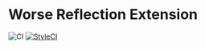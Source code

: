 Worse Reflection Extension
==================

![CI](https://github.com/phpactor/worse-reflection-extension/workflows/CI/badge.svg)
[![StyleCI](https://styleci.io/repos/<repo-id>/shield)](https://styleci.io/repos/<repo-id>)
